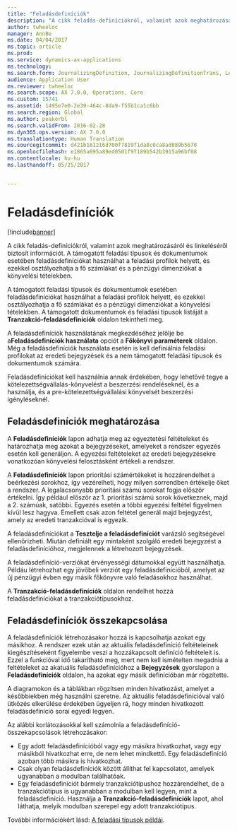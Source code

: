 ```yaml
---
title: "Feladásdefiníciók"
description: "A cikk feladás-definíciókról, valamint azok meghatározásáról és linkeléséről biztosít információt. A támogatott feladási típusok és dokumentumok esetében feladásdefiníciókat használhat a feladási profilok helyett, és ezekkel osztályozhatja a fő számlákat és a pénzügyi dimenziókat a könyvelési tételekben."
author: twheeloc
manager: AnnBe
ms.date: 04/04/2017
ms.topic: article
ms.prod: 
ms.service: dynamics-ax-applications
ms.technology: 
ms.search.form: JournalizingDefinition, JournalizingDefinitionTrans, LedgerParameters
audience: Application User
ms.reviewer: twheeloc
ms.search.scope: AX 7.0.0, Operations, Core
ms.custom: 15741
ms.assetid: 1495e7e0-2e39-464c-8da9-f55b1ca1c6bb
ms.search.region: Global
ms.author: peakerbl
ms.search.validFrom: 2016-02-28
ms.dyn365.ops.version: AX 7.0.0
ms.translationtype: Human Translation
ms.sourcegitcommit: d421b161216d700f7819f1da8c0ca8ad089b5670
ms.openlocfilehash: e1865a695a89ed0501f97189b542b3915a96bf08
ms.contentlocale: hu-hu
ms.lasthandoff: 05/25/2017


---
```


# <a name="posting-definitions"></a>Feladásdefiníciók

[!include[banner](../includes/banner.md)]


A cikk feladás-definíciókról, valamint azok meghatározásáról és linkeléséről biztosít információt. A támogatott feladási típusok és dokumentumok esetében feladásdefiníciókat használhat a feladási profilok helyett, és ezekkel osztályozhatja a fő számlákat és a pénzügyi dimenziókat a könyvelési tételekben.

A támogatott feladási típusok és dokumentumok esetében feladásdefiníciókat használhat a feladási profilok helyett, és ezekkel osztályozhatja a fő számlákat és a pénzügyi dimenziókat a könyvelési tételekben. A támogatott dokumentumok és feladási típusok listáját a **Tranzakció-feladásdefiníciók** oldalon tekintheti meg. 

A feladásdefiníciók használatának megkezdéséhez jelölje be a**Feladásdefiníciók használata** opciót a **Főkönyvi paraméterek** oldalon. Még a feladásdefiníciók használata esetén is kell definiálnia feladási profilokat az eredeti bejegyzések és a nem támogatott feladási típusok és dokumentumok számára. 

Feladásdefiníciókat kell használnia annak érdekében, hogy lehetővé tegye a kötelezettségvállalás-könyvelést a beszerzési rendeléseknél, és a használja, és a pre-kötelezettségvállalási könyvelsét beszerzési igényléseknél.

## <a name="defining-posting-definitions"></a>Feladásdefiníciók meghatározása
A **Feladásdefiníciók** lapon adhatja meg az egyeztetési feltételeket és határozhatja meg azokat a bejegyzéseket, amelyeket a rendszer egyezés esetén kell generáljon. A egyezési feltételeket az eredeti bejegyzésekre vonatkozóan könyvelési felosztásként értékeli a rendszer. 

A **Feladásdefiníciók** lapon prioritási számértékeket is hozzárendelhet a beérkezési sorokhoz, így vezérelheti, hogy milyen sorrendben értékelje őket a rendszer. A legalacsonyabb prioritási számú sorokat fogja először értékelni. Így például először az 1. prioritási számú sorok következnek, majd a 2. számúak, satöbbi. Egyezés esetén a többi egyezési feltétel figyelmen kívül lesz hagyva. Emellett csak azon feltétel generál majd bejegyzést, amely az eredeti tranzakcióval is egyezik. 

A feladásdefiníciókat a **Tesztelje a feladásdefiníciót** varázsló segítségével ellenőrizheti. Miután definiált egy mintaként szolgáló eredeti bejegyzést a feladásdefinícióhoz, megjelennek a létrehozott bejegyzések. 

A feladásdefiníció-verziókat érvényességi dátumokkal együtt használhatja. Példáu létrehozhat egy jövőbeli verziót egy feladásdefinícióból, amelyet az új pénzügyi évben egy másik főkönyvre való feladásokhoz használhat. 

A **Tranzakció-feladásdefiníciók** oldalon rendelhet hozzá feladásdefiníciókat a tranzakciótípusokhoz.

## <a name="linking-posting-definitions"></a>Feladásdefiníciók összekapcsolása
A feladásdefiníciók létrehozásakor hozzá is kapcsolhatja azokat egy másikhoz. A rendszer ezek után az aktuális feladásdefiníció feltételeinek kiegészítéseként figyelembe veszi a hozzákapcsolt definíció feltételeit is. Ezzel a funkcióval idő takarítható meg, mert nem kell ismételten megadnia a feltételeket az akatuális feladásdefinícióhoz a **Bejegyzések** gyorslapon a **Feladásdefiníciók** oldalon, ha azokat egy másik definícióban már rögzítette. 

A diagramokon és a táblákban rögzítsen minden hivatkozást, amelyet a későbbiekben még használni szeretne. Az aktuális feladásdefinícióval való ütközés elkerülése érdekében ügyeljen rá, hogy minden hivatkozott feladásdefiníció sorai egyedi legyen. 

Az alábbi korlátozásokkal kell számolnia a feladásdefiníció-összekapcsolások létrehozásakor:

-   Egy adott feladásdefinícióból vagy egy másikra hivatkozhat, vagy egy másikból hivatkozhat erre, de nem lehet mindkettő. Egy feladásdefiníció azoban több másikra is hivatkozhat.
-   Csak olyan feladásdefiníciók között állíthat fel kapcsolatot, amelyek ugyanabban a modulban találhatóak.
-   Egy feladásdefiníciót bármely tranzakciótípushoz hozzárendelhet, de a tranzakciótípus is ugyanabban a modulban kell legyen, mint a feladásdefiníció. Használja a **Tranzakció-feladásdefiníciók** lapot, ahol láthatja, melyik modulban szerepel egy adott tranzakciótípus.


További információkért lásd: [A feladási típusok példái](example-posting-definitions.md). 



